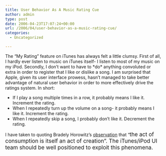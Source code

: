 ```yaml
---
title: User Behavior As A Music Rating Cue
author: admin
type: post
date: 2006-04-23T17:07:24+00:00
url: /2006/04/user-behavior-as-a-music-rating-cue/
categories:
  - Uncategorized

---
```

The &#8220;My Rating&#8221; feature on iTunes has always felt a little clumsy. First of all, I hardly ever listen to music on iTunes itself- I listen to most of my music on my iPod. Secondly, I don&#8217;t want to have to \*do\* anything convoluted or extra in order to register that I like or dislike a song. I am surprised that Apple, given its user interface prowess, hasn&#8217;t managed to take better advantage of natural user behavior in order to more effectively drive the ratings system. In short:

  * If I play a song multiple times in a row, it probably means I like it. Increment the rating.
  * When I repeatedly turn up the volume on a song- it probably means I like it. Increment the rating.
  * When I repeatedly skip a song, I probably don&#8217;t like it. Decrement the rating.

I have taken to quoting Bradely Horowitz&#8217;s [observation][1] that &#8220;<span style="font-size:13pt;">the act of consumption is itself an act of creation&#8221;. The iTunes/iPod UI team should be well positioned to exploit this phenomena. </span>

 [1]: http://www.elatable.com/blog/?p=5